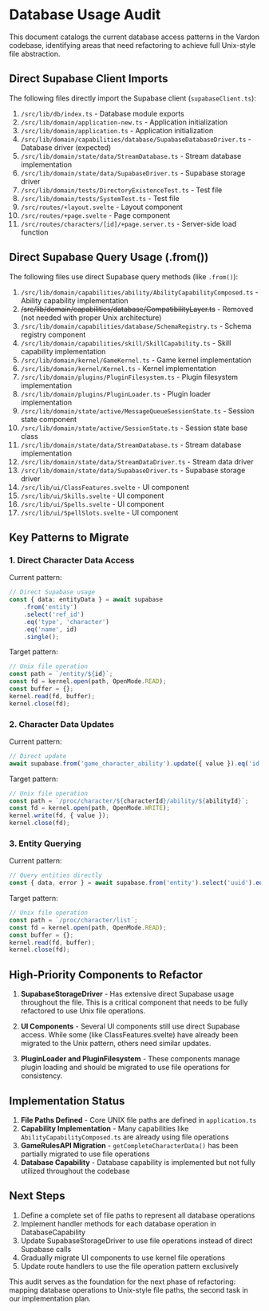 # Database Usage Audit

This document catalogs the current database access patterns in the Vardon codebase, identifying areas that need refactoring to achieve full Unix-style file abstraction.

## Direct Supabase Client Imports

The following files directly import the Supabase client (`supabaseClient.ts`):

1. `/src/lib/db/index.ts` - Database module exports
2. `/src/lib/domain/application-new.ts` - Application initialization
3. `/src/lib/domain/application.ts` - Application initialization
4. `/src/lib/domain/capabilities/database/SupabaseDatabaseDriver.ts` - Database driver (expected)
5. `/src/lib/domain/state/data/StreamDatabase.ts` - Stream database implementation
6. `/src/lib/domain/state/data/SupabaseDriver.ts` - Supabase storage driver
7. `/src/lib/domain/tests/DirectoryExistenceTest.ts` - Test file
8. `/src/lib/domain/tests/SystemTest.ts` - Test file
9. `/src/routes/+layout.svelte` - Layout component
10. `/src/routes/+page.svelte` - Page component
11. `/src/routes/characters/[id]/+page.server.ts` - Server-side load function

## Direct Supabase Query Usage (.from())

The following files use direct Supabase query methods (like `.from()`):

1. `/src/lib/domain/capabilities/ability/AbilityCapabilityComposed.ts` - Ability capability implementation
2. ~~/src/lib/domain/capabilities/database/CompatibilityLayer.ts~~ - Removed (not needed with proper Unix architecture)
3. `/src/lib/domain/capabilities/database/SchemaRegistry.ts` - Schema registry component
4. `/src/lib/domain/capabilities/skill/SkillCapability.ts` - Skill capability implementation
5. `/src/lib/domain/kernel/GameKernel.ts` - Game kernel implementation
6. `/src/lib/domain/kernel/Kernel.ts` - Kernel implementation
7. `/src/lib/domain/plugins/PluginFilesystem.ts` - Plugin filesystem implementation
8. `/src/lib/domain/plugins/PluginLoader.ts` - Plugin loader implementation
9. `/src/lib/domain/state/active/MessageQueueSessionState.ts` - Session state component
10. `/src/lib/domain/state/active/SessionState.ts` - Session state base class
11. `/src/lib/domain/state/data/StreamDatabase.ts` - Stream database implementation
12. `/src/lib/domain/state/data/StreamDataDriver.ts` - Stream data driver
13. `/src/lib/domain/state/data/SupabaseDriver.ts` - Supabase storage driver
14. `/src/lib/ui/ClassFeatures.svelte` - UI component
15. `/src/lib/ui/Skills.svelte` - UI component
16. `/src/lib/ui/Spells.svelte` - UI component
17. `/src/lib/ui/SpellSlots.svelte` - UI component

## Key Patterns to Migrate

### 1. Direct Character Data Access

Current pattern:

```typescript
// Direct Supabase usage
const { data: entityData } = await supabase
	.from('entity')
	.select('ref_id')
	.eq('type', 'character')
	.eq('name', id)
	.single();
```

Target pattern:

```typescript
// Unix file operation
const path = `/entity/${id}`;
const fd = kernel.open(path, OpenMode.READ);
const buffer = {};
kernel.read(fd, buffer);
kernel.close(fd);
```

### 2. Character Data Updates

Current pattern:

```typescript
// Direct update
await supabase.from('game_character_ability').update({ value }).eq('id', existingAbilities[0].id);
```

Target pattern:

```typescript
// Unix file operation
const path = `/proc/character/${characterId}/ability/${abilityId}`;
const fd = kernel.open(path, OpenMode.WRITE);
kernel.write(fd, { value });
kernel.close(fd);
```

### 3. Entity Querying

Current pattern:

```typescript
// Query entities directly
const { data, error } = await supabase.from('entity').select('uuid').eq('type', 'character');
```

Target pattern:

```typescript
// Unix file operation
const path = `/proc/character/list`;
const fd = kernel.open(path, OpenMode.READ);
const buffer = {};
kernel.read(fd, buffer);
kernel.close(fd);
```

## High-Priority Components to Refactor

1. **SupabaseStorageDriver** - Has extensive direct Supabase usage throughout the file. This is a critical component that needs to be fully refactored to use Unix file operations.

2. **UI Components** - Several UI components still use direct Supabase access. While some (like ClassFeatures.svelte) have already been migrated to the Unix pattern, others need similar updates.

3. **PluginLoader and PluginFilesystem** - These components manage plugin loading and should be migrated to use file operations for consistency.

## Implementation Status

1. **File Paths Defined** - Core UNIX file paths are defined in `application.ts`
2. **Capability Implementation** - Many capabilities like `AbilityCapabilityComposed.ts` are already using file operations
3. **GameRulesAPI Migration** - `getCompleteCharacterData()` has been partially migrated to use file operations
4. **Database Capability** - Database capability is implemented but not fully utilized throughout the codebase

## Next Steps

1. Define a complete set of file paths to represent all database operations
2. Implement handler methods for each database operation in DatabaseCapability
3. Update SupabaseStorageDriver to use file operations instead of direct Supabase calls
4. Gradually migrate UI components to use kernel file operations
5. Update route handlers to use the file operation pattern exclusively

This audit serves as the foundation for the next phase of refactoring: mapping database operations to Unix-style file paths, the second task in our implementation plan.
